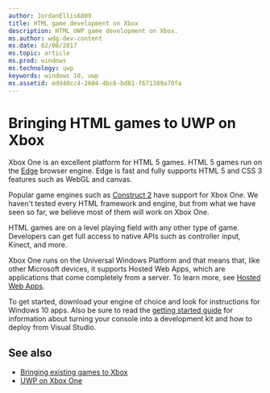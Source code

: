 ```yaml
---
author: JordanEllis6809
title: HTML game development on Xbox
description: HTML UWP game development on Xbox.
ms.author: wdg-dev-content
ms.date: 02/08/2017
ms.topic: article
ms.prod: windows
ms.technology: uwp
keywords: windows 10, uwp
ms.assetid: edd40cc4-2604-4bc6-bd81-f671389a70fa
---
```


# Bringing HTML games to UWP on Xbox
Xbox One is an excellent platform for HTML 5 games. HTML 5 games run on the [Edge](https://developer.microsoft.com/microsoft-edge/) browser engine. Edge is fast and fully supports HTML 5 and CSS 3 features such as WebGL and canvas.

Popular game engines such as [Construct 2](https://www.scirra.com/blog/176/announcing-xbox-one-export-beta) have support for Xbox One. We haven't tested every HTML framework and engine, but from what we have seen so far, we believe most of them will work on Xbox One.

HTML games are on a level playing field with any other type of game. Developers can get full access to native APIs such as controller input, Kinect, and more.

Xbox One runs on the Universal Windows Platform and that means that, like other Microsoft devices, it supports Hosted Web Apps, which are applications that come completely from a server. To learn more, see [Hosted Web Apps](http://microsoftedge.github.io/WebAppsDocs/en-US/win10/HWA.htm).

To get started, download your engine of choice and look for instructions for Windows 10 apps. Also be sure to read the [getting started guide](getting-started.md) for information about turning your console into a development kit and how to deploy from Visual Studio.

## See also
- [Bringing existing games to Xbox](development-lanes-landing.md)
- [UWP on Xbox One](index.md)
